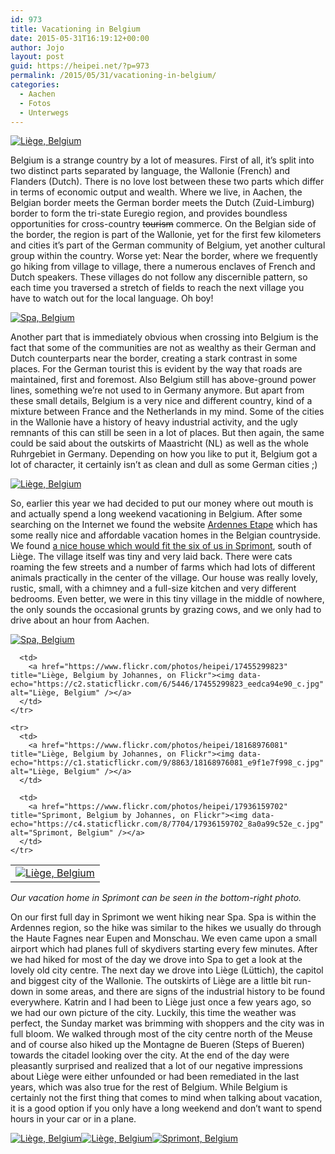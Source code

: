 ```yaml
---
id: 973
title: Vacationing in Belgium
date: 2015-05-31T16:19:12+00:00
author: Jojo
layout: post
guid: https://heipei.net/?p=973
permalink: /2015/05/31/vacationing-in-belgium/
categories:
  - Aachen
  - Fotos
  - Unterwegs
---
```

<div class="img aligncenter">
  <a href="https://www.flickr.com/photos/heipei/17887915418" title="Liège, Belgium by Johannes, on Flickr"><img data-echo="https://c1.staticflickr.com/9/8852/17887915418_7ba4f47f85_b.jpg" alt="Liège, Belgium" /></a>
</div>

Belgium is a strange country by a lot of measures. First of all, it&#8217;s split into two distinct parts separated by language, the Wallonie (French) and Flanders (Dutch). There is no love lost between these two parts which differ in terms of economic output and wealth. Where we live, in Aachen, the Belgian border meets the German border meets the Dutch (Zuid-Limburg) border to form the tri-state Euregio region, and provides boundless opportunities for cross-country <del>tourism</del> commerce. On the Belgian side of the border, the region is part of the Wallonie, yet for the first few kilometers and cities it&#8217;s part of the German community of Belgium, yet another cultural group within the country. Worse yet: Near the border, where we frequently go hiking from village to village, there a numerous enclaves of French and Dutch speakers. These villages do not follow any discernible pattern, so each time you traversed a stretch of fields to reach the next village you have to watch out for the local language. Oh boy!

<div class="img aligncenter">
  <div>
    <a href="https://www.flickr.com/photos/heipei/17100147854" title="Spa, Belgium by Johannes, on Flickr"><img data-echo="https://c2.staticflickr.com/6/5326/17100147854_474b0d4744_b.jpg" alt="Spa, Belgium" /></a>
  </div>
</div>

Another part that is immediately obvious when crossing into Belgium is the fact that some of the communities are not as wealthy as their German and Dutch counterparts near the border, creating a stark contrast in some places. For the German tourist this is evident by the way that roads are maintained, first and foremost. Also Belgium still has above-ground power lines, something we&#8217;re not used to in Germany anymore. But apart from these small details, Belgium is a very nice and different country, kind of a mixture between France and the Netherlands in my mind. Some of the cities in the Wallonie have a history of heavy industrial activity, and the ugly remnants of this can still be seen in a lot of places. But then again, the same could be said about the outskirts of Maastricht (NL) as well as the whole Ruhrgebiet in Germany. Depending on how you like to put it, Belgium got a lot of character, it certainly isn&#8217;t as clean and dull as some German cities ;)

<div class="img aligncenter">
  <a href="https://www.flickr.com/photos/heipei/17980112410" title="Liège, Belgium by Johannes, on Flickr"><img data-echo="https://c4.staticflickr.com/8/7753/17980112410_4f3e97bdf7_b.jpg" alt="Liège, Belgium" /></a>
</div>

So, earlier this year we had decided to put our money where out mouth is and actually spend a long weekend vacationing in Belgium. After some searching on the Internet we found the website [Ardennes Etape](http://www.ardennes-etape.de/) which has some really nice and affordable vacation homes in the Belgian countryside. We found [a nice house which would fit the six of us in Sprimont](http://www.ardennes-etape.de/ferienhauser-ardennen/Sprimont/Ferienhaus-105408-01/Wochenende-0_-20150605.html), south of Liège. The village itself was tiny and very laid back. There were cats roaming the few streets and a number of farms which had lots of different animals practically in the center of the village. Our house was really lovely, rustic, small, with a chimney and a full-size kitchen and very different bedrooms. Even better, we were in this tiny village in the middle of nowhere, the only sounds the occasional grunts by grazing cows, and we only had to drive about an hour from Aachen.

<div class="img aligncenter">
  <div>
    <a href="https://www.flickr.com/photos/heipei/17912828376" title="Spa, Belgium by Johannes, on Flickr"><img data-echo="https://c1.staticflickr.com/9/8759/17912828376_3143defd1e_b.jpg" alt="Spa, Belgium" /></a>
  </div>
  
  <div>
  <table>
    <tr>
      <td>
        <a href="https://www.flickr.com/photos/heipei/17887914618" title="Liège, Belgium by Johannes, on Flickr"><img data-echo="https://c2.staticflickr.com/6/5335/17887914618_8a35644b60_c.jpg" alt="Liège, Belgium" /></a>
      </td>
      
      <td>
        <a href="https://www.flickr.com/photos/heipei/17455299823" title="Liège, Belgium by Johannes, on Flickr"><img data-echo="https://c2.staticflickr.com/6/5446/17455299823_eedca94e90_c.jpg" alt="Liège, Belgium" /></a>
      </td>
    </tr>
    
    <tr>
      <td>
        <a href="https://www.flickr.com/photos/heipei/18168976081" title="Liège, Belgium by Johannes, on Flickr"><img data-echo="https://c1.staticflickr.com/9/8863/18168976081_e9f1e7f998_c.jpg" alt="Liège, Belgium" /></a>
      </td>
      
      <td>
        <a href="https://www.flickr.com/photos/heipei/17936159702" title="Sprimont, Belgium by Johannes, on Flickr"><img data-echo="https://c4.staticflickr.com/8/7704/17936159702_8a0a99c52e_c.jpg" alt="Sprimont, Belgium" /></a>
      </td>
    </tr>
  </table>
  </div>
</div> 

<p>
<i>Our vacation home in Sprimont can be seen in the bottom-right photo.</i>
</p>
    
<p>
On our first full day in Sprimont we went hiking near Spa. Spa is within the
Ardennes region, so the hike was similar to the hikes we usually do through the
Haute Fagnes near Eupen and Monschau. We even came upon a small airport which
had planes full of skydivers starting every few minutes. After we had hiked for
most of the day we drove into Spa to get a look at the lovely old city centre.
The next day we drove into Liège (Lüttich), the capitol and biggest city of the
Wallonie. The outskirts of Liège are a little bit run-down in some areas, and
there are signs of the industrial history to be found everywhere. Katrin and I
had been to Liège just once a few years ago, so we had our own picture of the
city. Luckily, this time the weather was perfect, the Sunday market was
brimming with shoppers and the city was in full bloom. We walked through most
of the city centre north of the Meuse and of course also hiked up the Montagne
de Bueren (Steps of Bueren) towards the citadel looking over the city. At the
end of the day were pleasantly surprised and realized that a lot of our
negative impressions about Liège were either unfounded or had been remediated
in the last years, which was also true for the rest of Belgium. While Belgium
is certainly not the first thing that comes to mind when talking about
vacation, it is a good option if you only have a long weekend and don&#8217;t
want to spend hours in your car or in a plane.
</p>
    
<div class="img aligncenter">
<a href="https://www.flickr.com/photos/heipei/18168975921" title="Liège, Belgium by Johannes, on Flickr"><img data-echo="https://c4.staticflickr.com/8/7786/18168975921_5508d8b829_b.jpg" alt="Liège, Belgium" /></a><a href="https://www.flickr.com/photos/heipei/17547237243" title="Liège, Belgium by Johannes, on Flickr"><img data-echo="https://c4.staticflickr.com/8/7781/17547237243_dcc571a73e_b.jpg" alt="Liège, Belgium" /></a><a href="https://www.flickr.com/photos/heipei/18016974509" title="Sprimont, Belgium by Johannes, on Flickr"><img data-echo="https://c1.staticflickr.com/9/8782/18016974509_6367eba401_b.jpg" alt="Sprimont, Belgium" /></a>
</div>
